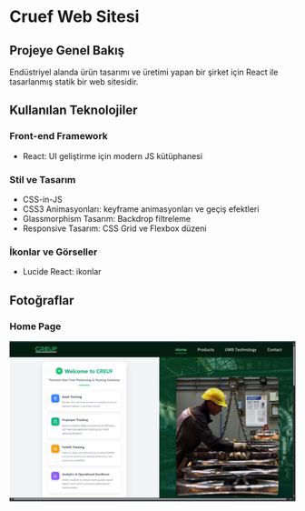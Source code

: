 # Cruef Web Sitesi

## Projeye Genel Bakış

Endüstriyel alanda ürün tasarımı ve üretimi yapan bir şirket için React ile tasarlanmış statik bir web sitesidir.

## Kullanılan Teknolojiler

### Front-end Framework

- React: UI geliştirme için modern JS kütüphanesi

### Stil ve Tasarım

- CSS-in-JS
- CSS3 Animasyonları: keyframe animasyonları ve geçiş efektleri
- Glassmorphism Tasarım: Backdrop filtreleme
- Responsive Tasarım: CSS Grid ve Flexbox düzeni

### İkonlar ve Görseller

- Lucide React: ikonlar

## Fotoğraflar

### Home Page

![Proje Ekran Görüntüsü](screenshots/resim1.png)
